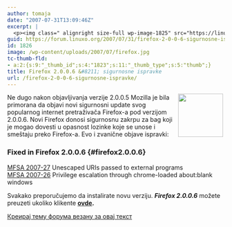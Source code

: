 ```yaml
---
author: tomaja
date: "2007-07-31T13:09:46Z"
excerpt: |
  <p><img class=" alignright size-full wp-image-1825" src="https://linuxo.org/wp-content/uploads/2007/07/firefox.jpg" alt=" " hspace="4" width="104" height="100" align="right" />Ne dugo nakon objavljivanja verzije 2.0.0.5 Mozilla je bila primorana da objavi novi sigurnosni update svog popularnog internet pretraživača Firefox-a pod verzijom 2.0.0.6. Novi Firefox donosi sigurnosnu zakrpu za bag koji je mogao dovesti u opasnost lozinke koje se unose i sme&scaron;taju preko Firefox-a. Evo i zvanične objave ispravki:</p><h3 id="firefox2.0.0.6">Fixed in Firefox 2.0.0.6</h3><p>      <a href="http://www.mozilla.org/security/announce/2007/mfsa2007-27.html">MFSA 2007-27</a>     Unescaped URIs passed to external programs<br />      <a href="http://www.mozilla.org/security/announce/2007/mfsa2007-26.html">MFSA 2007-26</a>     Privilege escalation through chrome-loaded about:blank windows</p><p>Svakako preporučujemo da instalirate novu verziju. <strong><em>Firefox 2.0.0.6 </em></strong>možete preuzeti ukoliko klikente<strong> <a href="http://download.mozilla.org/?product=firefox-2.0.0.6&amp;os=linux&amp;lang=en-US">ovde</a>.</strong> </p>
guid: https://forum.linuxo.org/2007/07/31/firefox-2-0-0-6-sigurnosne-ispravke/
id: 1826
image: /wp-content/uploads/2007/07/firefox.jpg
tc-thumb-fld:
- a:2:{s:9:"_thumb_id";s:4:"1823";s:11:"_thumb_type";s:5:"thumb";}
title: Firefox 2.0.0.6 &#8211; sigurnosne ispravke
url: /firefox-2-0-0-6-sigurnosne-ispravke/
---
```

<img class=" alignright size-full wp-image-1825" src="https://linuxo.org/wp-content/uploads/2007/07/firefox.jpg" alt=" " hspace="4" width="104" height="100" align="right" />Ne dugo nakon objavljivanja verzije 2.0.0.5 Mozilla je bila primorana da objavi novi sigurnosni update svog popularnog internet pretraživača Firefox-a pod verzijom 2.0.0.6. Novi Firefox donosi sigurnosnu zakrpu za bag koji je mogao dovesti u opasnost lozinke koje se unose i sme&scaron;taju preko Firefox-a. Evo i zvanične objave ispravki:

### Fixed in Firefox 2.0.0.6 {#firefox2.0.0.6}

[MFSA 2007-27](http://www.mozilla.org/security/announce/2007/mfsa2007-27.html) Unescaped URIs passed to external programs  
[MFSA 2007-26](http://www.mozilla.org/security/announce/2007/mfsa2007-26.html) Privilege escalation through chrome-loaded about:blank windows

Svakako preporučujemo da instalirate novu verziju. **_Firefox 2.0.0.6_** možete preuzeti ukoliko klikente **[ovde](http://download.mozilla.org/?product=firefox-2.0.0.6&os=linux&lang=en-US).** 

<!--break-->

[Креирај тему форума везану за овај текст](https://linuxo.org/nova-tema-na-forumu/?se_pid=1826)